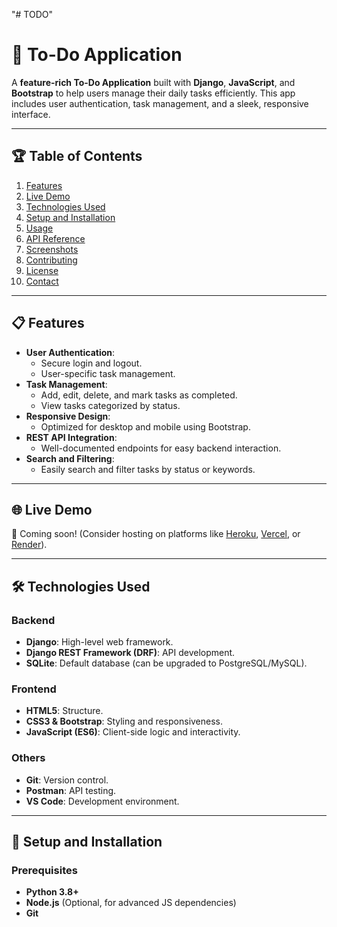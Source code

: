 "# TODO" 
# 📝 To-Do Application

A **feature-rich To-Do Application** built with **Django**, **JavaScript**, and **Bootstrap** to help users manage their daily tasks efficiently. This app includes user authentication, task management, and a sleek, responsive interface.

---

## 🏆 Table of Contents

1. [Features](#features)
2. [Live Demo](#live-demo)
3. [Technologies Used](#technologies-used)
4. [Setup and Installation](#setup-and-installation)
5. [Usage](#usage)
6. [API Reference](#api-reference)
7. [Screenshots](#screenshots)
8. [Contributing](#contributing)
9. [License](#license)
10. [Contact](#contact)

---

## 📋 Features

- **User Authentication**:
  - Secure login and logout.
  - User-specific task management.
- **Task Management**:
  - Add, edit, delete, and mark tasks as completed.
  - View tasks categorized by status.
- **Responsive Design**:
  - Optimized for desktop and mobile using Bootstrap.
- **REST API Integration**:
  - Well-documented endpoints for easy backend interaction.
- **Search and Filtering**:
  - Easily search and filter tasks by status or keywords.

---

## 🌐 Live Demo

🚀 Coming soon! (Consider hosting on platforms like [Heroku](https://www.heroku.com/), [Vercel](https://vercel.com/), or [Render](https://render.com/)).

---

## 🛠️ Technologies Used

### Backend
- **Django**: High-level web framework.
- **Django REST Framework (DRF)**: API development.
- **SQLite**: Default database (can be upgraded to PostgreSQL/MySQL).

### Frontend
- **HTML5**: Structure.
- **CSS3 & Bootstrap**: Styling and responsiveness.
- **JavaScript (ES6)**: Client-side logic and interactivity.

### Others
- **Git**: Version control.
- **Postman**: API testing.
- **VS Code**: Development environment.

---

## 🔧 Setup and Installation

### Prerequisites
- **Python 3.8+**
- **Node.js** (Optional, for advanced JS dependencies)
- **Git**



